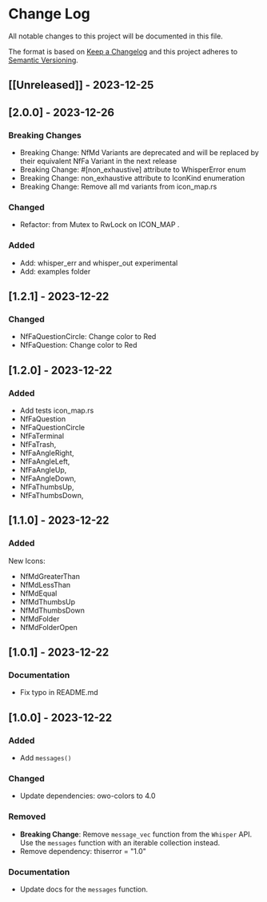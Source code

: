# Change Log
All notable changes to this project will be documented in this file.

The format is based on [Keep a Changelog](https://keepachangelog.com/)
and this project adheres to [Semantic Versioning](https://semver.org/).

## [[Unreleased]] - 2023-12-25

## [2.0.0] - 2023-12-26

### Breaking Changes
- Breaking Change: NfMd Variants are deprecated and will be replaced by their equivalent NfFa Variant in the next release
- Breaking Change: #[non_exhaustive] attribute to WhisperError enum
- Breaking Change: non_exhaustive attribute to IconKind enumeration
- Breaking Change: Remove all md variants from icon_map.rs

### Changed
- Refactor: from Mutex to RwLock on ICON_MAP .

### Added
- Add: whisper_err and whisper_out experimental
- Add: examples folder

## [1.2.1] - 2023-12-22

### Changed

- NfFaQuestionCircle: Change color to Red
- NfFaQuestion: Change color to Red

## [1.2.0] - 2023-12-22

### Added

- Add tests icon_map.rs
- NfFaQuestion
- NfFaQuestionCircle
- NfFaTerminal
- NfFaTrash,
- NfFaAngleRight,
- NfFaAngleLeft,
- NfFaAngleUp,
- NfFaAngleDown,
- NfFaThumbsUp,
- NfFaThumbsDown,

## [1.1.0] - 2023-12-22

### Added

New Icons:
- NfMdGreaterThan
- NfMdLessThan
- NfMdEqual
- NfMdThumbsUp
- NfMdThumbsDown
- NfMdFolder
- NfMdFolderOpen

## [1.0.1] - 2023-12-22

### Documentation

- Fix typo in README.md

## [1.0.0] - 2023-12-22

### Added

- Add `messages()`

### Changed

- Update dependencies: owo-colors to 4.0

### Removed

- **Breaking Change**: Remove `message_vec` function from the `Whisper` API. Use the `messages` function with an iterable collection instead.
- Remove dependency: thiserror = "1.0"

### Documentation

- Update docs for the `messages` function.


